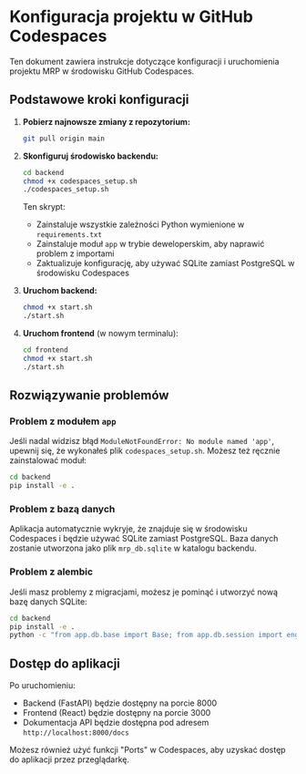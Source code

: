 # Konfiguracja projektu w GitHub Codespaces

Ten dokument zawiera instrukcje dotyczące konfiguracji i uruchomienia projektu MRP w środowisku GitHub Codespaces.

## Podstawowe kroki konfiguracji

1. **Pobierz najnowsze zmiany z repozytorium:**
   ```bash
   git pull origin main
   ```

2. **Skonfiguruj środowisko backendu:**
   ```bash
   cd backend
   chmod +x codespaces_setup.sh
   ./codespaces_setup.sh
   ```

   Ten skrypt:
   - Zainstaluje wszystkie zależności Python wymienione w `requirements.txt`
   - Zainstaluje moduł `app` w trybie deweloperskim, aby naprawić problem z importami
   - Zaktualizuje konfigurację, aby używać SQLite zamiast PostgreSQL w środowisku Codespaces

3. **Uruchom backend:**
   ```bash
   chmod +x start.sh
   ./start.sh
   ```

4. **Uruchom frontend** (w nowym terminalu):
   ```bash
   cd frontend
   chmod +x start.sh
   ./start.sh
   ```

## Rozwiązywanie problemów

### Problem z modułem `app`

Jeśli nadal widzisz błąd `ModuleNotFoundError: No module named 'app'`, upewnij się, że wykonałeś plik `codespaces_setup.sh`. Możesz też ręcznie zainstalować moduł:

```bash
cd backend
pip install -e .
```

### Problem z bazą danych

Aplikacja automatycznie wykryje, że znajduje się w środowisku Codespaces i będzie używać SQLite zamiast PostgreSQL. Baza danych zostanie utworzona jako plik `mrp_db.sqlite` w katalogu backendu.

### Problem z alembic

Jeśli masz problemy z migracjami, możesz je pominąć i utworzyć nową bazę danych SQLite:

```bash
cd backend
pip install -e .
python -c "from app.db.base import Base; from app.db.session import engine; Base.metadata.create_all(bind=engine)"
```

## Dostęp do aplikacji

Po uruchomieniu:
- Backend (FastAPI) będzie dostępny na porcie 8000
- Frontend (React) będzie dostępny na porcie 3000
- Dokumentacja API będzie dostępna pod adresem `http://localhost:8000/docs`

Możesz również użyć funkcji "Ports" w Codespaces, aby uzyskać dostęp do aplikacji przez przeglądarkę.

